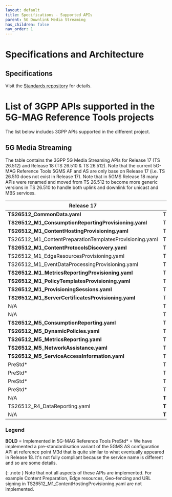 ```yaml
---
layout: default
title: Specifications - Supported APIs
parent: 5G Downlink Media Streaming
has_children: false
nav_order: 1
---
```


# Specifications and Architecture

## Specifications
Visit the [Standards repository](https://5g-mag.github.io/Standards/pages/5g-media-streaming.html) for details.

# List of 3GPP APIs supported in the 5G-MAG Reference Tools projects
The list below includes 3GPP APIs supported in the different project.

## 5G Media Streaming 
The table contains the 3GPP 5G Media Streaming APIs for Release 17 (TS 26.512) and Release 18 (TS 26.510 & TS 26.512). Note that the current 5G-MAG Reference Tools 5GMS AF and AS are only base on Release 17 (i.e. TS 26.510 does not exist in Release 17). Note that in 5GMS Release 18 many APIs were renamed and moved from TS 26.512 to become more generic versions in TS 26.510 to handle both uplink and downlink for unicast and MBS services.

 Release 17 | Release 18
 ---------- | ----------
 **TS26512_CommonData.yaml**	| TS26510_CommonData.yaml, TS26512_CommonData.yaml |
 **TS26512_M1_ConsumptionReportingProvisioning.yaml** | TS26510_Maf_Provisioning_ConsumptionReporting.yaml
 **TS26512_M1_ContentHostingProvisioning.yaml** | TS26510_Maf_Provisioning_ContentHosting.yaml
 TS26512_M1_ContentPreparationTemplatesProvisioning.yaml | TS26510_Maf_Provisioning_ContentPreparationTemplates.yaml
 **TS26512_M1_ContentProtocolsDiscovery.yaml** |	TS26510_Maf_Provisioning_ContentProtocols.yaml
 TS26512_M1_EdgeResourcesProvisioning.yaml | TS26510_Maf_Provisioning_EdgeResources.yaml
 TS26512_M1_EventDataProcessingProvisioning.yaml | TS26510_Maf_Provisioning_EventDataProcessing.yaml
 **TS26512_M1_MetricsReportingProvisioning.yaml** | TS26510_Maf_Provisioning_MetricsReporting.yaml
 **TS26512_M1_PolicyTemplatesProvisioning.yaml** | TS26510_Maf_Provisioning_PolicyTemplates.yaml
 **TS26512_M1_ProvisioningSessions.yaml** | TS26510_Maf_Provisioning_ProvisioningSessions.yaml
 **TS26512_M1_ServerCertificatesProvisioning.yaml** | TS26510_Maf_Provisioning_ServerCertificates.yaml
 N/A | TS26510_Maf_Provisioning_ContentPublishing.yaml
 N/A | TS26510_Maf_Provisioning_RealTimeCommunication.yaml
 **TS26512_M5_ConsumptionReporting.yaml** | TS26510_Maf_SessionHandling_ConsumptionReporting.yaml
 **TS26512_M5_DynamicPolicies.yaml** | TS26510_Maf_SessionHandling_DynamicPolicy.yaml
 **TS26512_M5_MetricsReporting.yaml** | TS26510_Maf_SessionHandling_MetricsReporting.yaml
 **TS26512_M5_NetworkAssistance.yaml** | TS26510_Maf_SessionHandling_NetworkAssistance.yaml
 **TS26512_M5_ServiceAccessInformation.yaml** | TS26510_Maf_SessionHandling_ServiceAccessInformation.yaml
 PreStd* | TS26512_Mas_Configuration_ContentHosting.yaml
 PreStd* | TS26512_Mas_Configuration_ContentPreparationTemplates.yaml
 PreStd* | TS26512_Mas_Configuration_ContentPublishing.yaml
 PreStd* | TS26512_Mas_Configuration_ServerCertificates.yaml
 N/A | **TS26512_R2_DataReporting.yaml**
 TS26512_R4_DataReporting.yaml | **TS26512_R4_DataReporting.yaml**
 N/A | **TS26512_EventExposure.yaml**

### Legend
**BOLD** = Implemented in 5G-MAG Reference Tools
PreStd* = We have implemented a pre-standardisation variant of the 5GMS AS configuration API at reference point M3d that is quite similar to what eventually appeared in Release 18. It's not fully compliant because the service name is different and so are some details.
 
{: .note }
Note that not all aspects of these APIs are implemented. For example Content Preparation, Edge resources, Geo-fencing and URL signing in TS26512_M1_ContentHostingProvisioning.yaml are not implemented.
